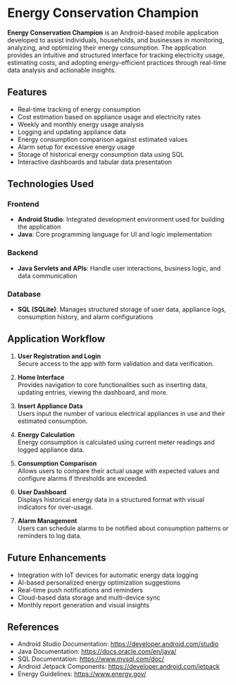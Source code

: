 # Energy Conservation Champion

**Energy Conservation Champion** is an Android-based mobile application developed to assist individuals, households, and businesses in monitoring, analyzing, and optimizing their energy consumption. The application provides an intuitive and structured interface for tracking electricity usage, estimating costs, and adopting energy-efficient practices through real-time data analysis and actionable insights.

## Features

- Real-time tracking of energy consumption
- Cost estimation based on appliance usage and electricity rates
- Weekly and monthly energy usage analysis
- Logging and updating appliance data
- Energy consumption comparison against estimated values
- Alarm setup for excessive energy usage
- Storage of historical energy consumption data using SQL
- Interactive dashboards and tabular data presentation

## Technologies Used

### Frontend
- **Android Studio**: Integrated development environment used for building the application
- **Java**: Core programming language for UI and logic implementation

### Backend
- **Java Servlets and APIs**: Handle user interactions, business logic, and data communication

### Database
- **SQL (SQLite)**: Manages structured storage of user data, appliance logs, consumption history, and alarm configurations

## Application Workflow

1. **User Registration and Login**  
   Secure access to the app with form validation and data verification.

2. **Home Interface**  
   Provides navigation to core functionalities such as inserting data, updating entries, viewing the dashboard, and more.

3. **Insert Appliance Data**  
   Users input the number of various electrical appliances in use and their estimated consumption.

4. **Energy Calculation**  
   Energy consumption is calculated using current meter readings and logged appliance data.

5. **Consumption Comparison**  
   Allows users to compare their actual usage with expected values and configure alarms if thresholds are exceeded.

6. **User Dashboard**  
   Displays historical energy data in a structured format with visual indicators for over-usage.

7. **Alarm Management**  
   Users can schedule alarms to be notified about consumption patterns or reminders to log data.


## Future Enhancements

- Integration with IoT devices for automatic energy data logging
- AI-based personalized energy optimization suggestions
- Real-time push notifications and reminders
- Cloud-based data storage and multi-device sync
- Monthly report generation and visual insights


## References

- Android Studio Documentation: https://developer.android.com/studio  
- Java Documentation: https://docs.oracle.com/en/java/  
- SQL Documentation: https://www.mysql.com/doc/  
- Android Jetpack Components: https://developer.android.com/jetpack  
- Energy Guidelines: https://www.energy.gov/
